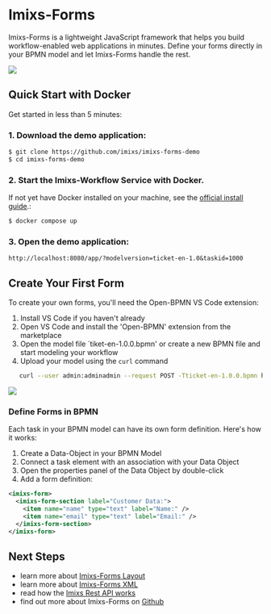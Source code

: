 # Imixs-Forms

Imixs-Forms is a lightweight JavaScript framework that helps you build workflow-enabled web applications in minutes. Define your forms directly in your BPMN model and let Imixs-Forms handle the rest.

<img src="../images/imixs-forms-01.png" />

## Quick Start with Docker

Get started in less than 5 minutes:

### 1. Download the demo application:

```bash
$ git clone https://github.com/imixs/imixs-forms-demo
$ cd imixs-forms-demo
```

### 2. Start the Imixs-Workflow Service with Docker.

If not yet have Docker installed on your machine, see the [official install guide](https://docs.docker.com/engine/install/).:

```bash
$ docker compose up
```

### 3. Open the demo application:

    http://localhost:8080/app/?modelversion=ticket-en-1.0&taskid=1000

## Create Your First Form

To create your own forms, you'll need the Open-BPMN VS Code extension:

1. Install VS Code if you haven't already
2. Open VS Code and install the 'Open-BPMN' extension from the marketplace
3. Open the model file `tiket-en-1.0.0.bpmn' or create a new BPMN file and start modeling your workflow
4. Upload your model using the `curl` command

```bash
   curl --user admin:adminadmin --request POST -Tticket-en-1.0.0.bpmn http://localhost:8080/api/model/bpmn
```

<img src="../images/imixs-forms-02.png" />

### Define Forms in BPMN

Each task in your BPMN model can have its own form definition. Here's how it works:

1. Create a Data-Object in your BPMN Model
2. Connect a task element with an association with your Data Object
3. Open the properties panel of the Data Object by double-click
4. Add a form definition:

```xml
<imixs-form>
  <imixs-form-section label="Customer Data:">
    <item name="name" type="text" label="Name:" />
    <item name="email" type="text" label="Email:" />
  </imixs-form-section>
</imixs-form>
```

## Next Steps

- learn more about [Imixs-Forms Layout](../webforms/forms.html)
- learn more about [Imixs-Forms XML](../webforms/xml.html)
- read how the [Imixs Rest API works](../../sub_microservice.html)
- find out more about Imixs-Forms on [Github](https://github.com/imixs/Imixs-forms)
